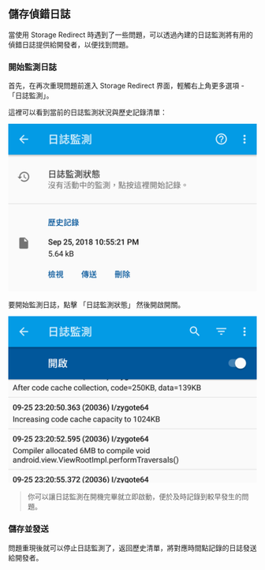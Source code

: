 ## 儲存偵錯日誌

當使用 Storage Redirect 時遇到了一些問題，可以透過內建的日誌監測將有用的偵錯日誌提供給開發者，以便找到問題。

### 開始監測日誌

首先，在再次重現問題前進入 Storage Redirect 界面，輕觸右上角更多選項 - 「日誌監測」。

這裡可以看到當前的日誌監測狀況與歷史記錄清單：

![歷史列表](./images/logcat_history.png)

要開始監測日誌，點擊 「日誌監測狀態」 然後開啟開關。

![日誌監測界面](./images/logcat_ui.png)

> 你可以讓日誌監測在開機完畢就立即啟動，便於及時記錄到較早發生的問題。

### 儲存並發送

問題重現後就可以停止日誌監測了，返回歷史清單，將對應時間點記錄的日誌發送給開發者。
